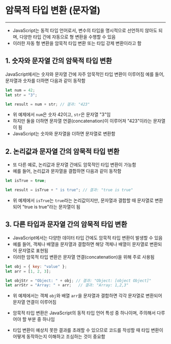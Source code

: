 # 암묵적 타입 변환 (문자열)

***

* JavaScript는 동적 타입 언어로서, 변수의 타입을 명시적으로 선언하지 않아도 되며, 다양한 타입 간에 자동으로 형 변환을 수행할 수 있음
* 이러한 자동 형 변환을 암묵적 타입 변환 또는 타입 강제 변환이라고 함

## 1. 숫자와 문자열 간의 암묵적 타입 변환

JavaScript에서는 숫자와 문자열 간에 자주 암묵적인 타입 변환이 이루어짐
예를 들어, 문자열과 숫자를 더하면 다음과 같이 동작함

```javascript
let num = 42;
let str = "3";

let result = num + str; // 결과: "423"
```

* 위 예제에서 `num`은 숫자 42이고, `str`은 문자열 "3"임
* 하지만 둘을 더하면 문자열 연결(concatenation)이 이루어져 "423"이라는 문자열이 됨
* JavaScript는 숫자와 문자열을 더하면 문자열로 변환함

## 2. 논리값과 문자열 간의 암묵적 타입 변환

* 또 다른 예로, 논리값과 문자열 간에도 암묵적인 타입 변환이 가능함
* 예를 들어, 논리값과 문자열을 결합하면 다음과 같이 동작함

```javascript
let isTrue = true;

let result = isTrue + " is true"; // 결과: "true is true"
```

* 위 예제에서 `isTrue`는 `true`라는 논리값이지만, 문자열과 결합할 때 문자열로 변환되어 "true is true"라는 문자열이 됨

## 3. 다른 타입과 문자열 간의 암묵적 타입 변환

* JavaScript에서는 다양한 데이터 타입 간에도 암묵적 타입 변환이 발생할 수 있음
* 예를 들어, 객체나 배열을 문자열과 결합하면 해당 객체나 배열이 문자열로 변환되어 문자열로 표현됨
* 이러한 암묵적 타입 변환은 문자열 연결(concatenation)을 위해 주로 사용됨

```javascript
let obj = { key: "value" };
let arr = [1, 2, 3];

let objStr = "Object: " + obj; // 결과: "Object: [object Object]"
let arrStr = "Array: " + arr;   // 결과: "Array: 1,2,3"
```

* 위 예제에서는 객체 `obj`와 배열 `arr`을 문자열과 결합하면 각각 문자열로 변환되어 문자열 연결이 이루어짐

* 암묵적 타입 변환은 JavaScript의 동적 타입 언어 특성 중 하나이며, 주의해서 다루어야 할 부분 중 하나임
* 타입 변환이 예상치 못한 결과를 초래할 수 있으므로 코드를 작성할 때 타입 변환이 어떻게 동작하는지 이해하고 조심하는 것이 중요함